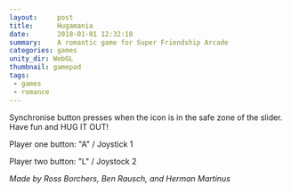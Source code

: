 ```yaml
---
layout:     post
title:      Hugamania
date:       2018-01-01 12:32:18
summary:    A romantic game for Super Friendship Arcade
categories: games
unity_dir: WebGL
thumbnail: gamepad
tags:
 - games
 - romance
---
```

Synchronise button presses when the icon is in the safe zone of the slider. Have fun and HUG IT OUT!

Player one button: "A" / Joystick 1

Player two button: "L" / Joystock 2

_Made by Ross Borchers, Ben Rausch, and Herman Martinus_
